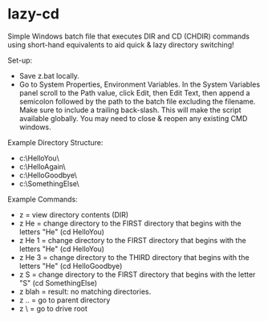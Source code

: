# lazy-cd
Simple Windows batch file that executes DIR and CD (CHDIR) commands using short-hand equivalents to aid quick &amp; lazy directory switching!  

Set-up:
- Save z.bat locally.  
- Go to System Properties, Environment Variables.  In the System Variables panel scroll to the Path value, click Edit, then Edit Text, then append a semicolon followed by the path to the batch file excluding the filename.  Make sure to include a trailing back-slash.  This will make the script available globally.  You may need to close & reopen any existing CMD windows.

Example Directory Structure:
- c:\HelloYou\
- c:\HelloAgain\
- c:\HelloGoodbye\
- c:\SomethingElse\

Example Commands:
- z      = view directory contents (DIR)
- z He   = change directory to the FIRST directory that begins with the letters "He" (cd HelloYou)
- z He 1 = change directory to the FIRST directory that begins with the letters "He" (cd HelloYou)
- z He 3 = change directory to the THIRD directory that begins with the letters "He" (cd HelloGoodbye)
- z S    = change directory to the FIRST directory that begins with the letter "S" (cd SomethingElse)
- z blah = result: no matching directories.
- z ..   = go to parent directory
- z \    = go to drive root
